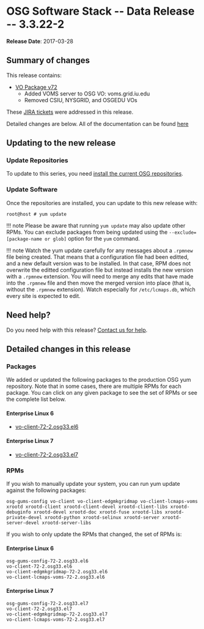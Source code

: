OSG Software Stack -- Data Release -- 3.3.22-2
==============================================

**Release Date**: 2017-03-28

Summary of changes
------------------

This release contains:

-   [VO Package v72](https://github.com/opensciencegrid/osg-vo-config/releases/tag/release-72-1)
    -   Added VOMS server to OSG VO: voms.grid.iu.edu
    -   Removed CSIU, NYSGRID, and OSGEDU VOs

These [JIRA tickets](https://jira.opensciencegrid.org/issues/?jql=project%20%3D%20SOFTWARE%20AND%20fixVersion%20%3D%203.3.22-2%20ORDER%20BY%20priority%20DESC%2C%20key%20DESC) were addressed in this release.

Detailed changes are below. All of the documentation can be found [here](../../)

Updating to the new release
---------------------------

### Update Repositories

To update to this series, you need [install the current OSG repositories](../../common/yum#install-osg-repositories).

### Update Software

Once the repositories are installed, you can update to this new release with:

``` console
root@host # yum update
```

!!! note
    Please be aware that running `yum update` may also update other RPMs. You can exclude packages from being updated using the `--exclude=[package-name or glob]` option for the `yum` command.

!!! note
    Watch the yum update carefully for any messages about a `.rpmnew` file being created. That means that a configuration file had been editted, and a new default version was to be installed. In that case, RPM does not overwrite the editted configuration file but instead installs the new version with a `.rpmnew` extension. You will need to merge any edits that have made into the `.rpmnew` file and then move the merged version into place (that is, without the `.rpmnew` extension). Watch especially for `/etc/lcmaps.db`, which every site is expected to edit.

Need help?
----------

Do you need help with this release? [Contact us for help](../../common/help).

Detailed changes in this release
--------------------------------

### Packages

We added or updated the following packages to the production OSG yum repository. Note that in some cases, there are multiple RPMs for each package. You can click on any given package to see the set of RPMs or see the complete list below.

#### Enterprise Linux 6

-   [vo-client-72-2.osg33.el6](https://koji-hub.batlab.org/koji/search?match=glob&type=build&terms=vo-client-72-2.osg33.el6)

#### Enterprise Linux 7

-   [vo-client-72-2.osg33.el7](https://koji-hub.batlab.org/koji/search?match=glob&type=build&terms=vo-client-72-2.osg33.el7)

### RPMs

If you wish to manually update your system, you can run yum update against the following packages:

    osg-gums-config vo-client vo-client-edgmkgridmap vo-client-lcmaps-voms xrootd xrootd-client xrootd-client-devel xrootd-client-libs xrootd-debuginfo xrootd-devel xrootd-doc xrootd-fuse xrootd-libs xrootd-private-devel xrootd-python xrootd-selinux xrootd-server xrootd-server-devel xrootd-server-libs

If you wish to only update the RPMs that changed, the set of RPMs is:

#### Enterprise Linux 6

``` file
osg-gums-config-72-2.osg33.el6
vo-client-72-2.osg33.el6
vo-client-edgmkgridmap-72-2.osg33.el6
vo-client-lcmaps-voms-72-2.osg33.el6
```

#### Enterprise Linux 7

``` file
osg-gums-config-72-2.osg33.el7
vo-client-72-2.osg33.el7
vo-client-edgmkgridmap-72-2.osg33.el7
vo-client-lcmaps-voms-72-2.osg33.el7
```

